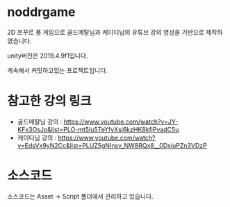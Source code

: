 # noddrgame
2D 쯔꾸르 풍 게임으로 골드메탈님과 케이디님의 유튜브 강의 영상을 기반으로 제작하였습니다.

unity버전은 2019.4.9f1입니다.

계속해서 커밋하고있는 프로젝트입니다.

# 참고한 강의 링크
- 골드메탈님 강의 : https://www.youtube.com/watch?v=JY-KFx3OsJo&list=PLO-mt5Iu5TeYfyXsi6kzHK8kfjPvadC5u
- 케이디님 강의 : https://www.youtube.com/watch?v=EdsVx9yN2Cc&list=PLUZ5gNInsv_NW8RQx8__0DxiuPZn3VDzP

# 소스코드
소스코드는 Asset -> Script 폴더에서 관리하고 있습니다.

